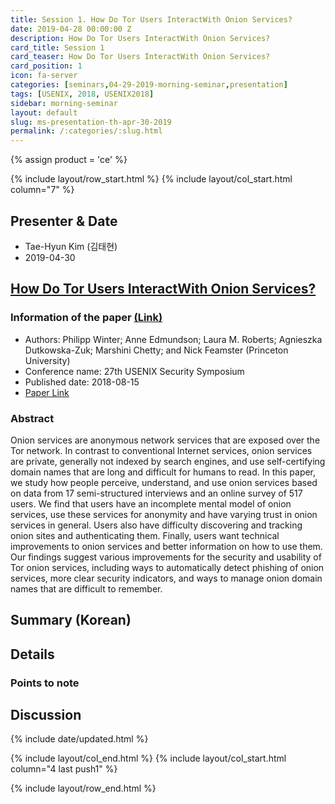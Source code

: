 ```yaml
---
title: Session 1. How Do Tor Users InteractWith Onion Services?
date: 2019-04-28 00:00:00 Z
description: How Do Tor Users InteractWith Onion Services?
card_title: Session 1
card_teaser: How Do Tor Users InteractWith Onion Services?
card_position: 1
icon: fa-server
categories: [seminars,04-29-2019-morning-seminar,presentation]
tags: [USENIX, 2018, USENIX2018]
sidebar: morning-seminar
layout: default
slug: ms-presentation-th-apr-30-2019
permalink: /:categories/:slug.html
---
```


{% assign product = 'ce' %}

{% include layout/row_start.html %}
{% include layout/col_start.html column="7" %}

## Presenter & Date
+ Tae-Hyun Kim (김태현)
+ 2019-04-30

## [How Do Tor Users InteractWith Onion Services?](https://inhaucs.github.io/seminars/04-29-2019-morning-seminar/presentation/ms-presentation-th-apr-30-2019.html)

### Information of the paper [(Link)](https://www.usenix.org/conference/usenixsecurity18/presentation/winter)
+ Authors: Philipp Winter; Anne Edmundson; Laura M. Roberts; Agnieszka Dutkowska-Zuk; Marshini Chetty; and Nick Feamster (Princeton University)
+ Conference name: 27th USENIX Security Symposium
+ Published date: 2018-08-15
+ [Paper Link](https://www.usenix.org/conference/usenixsecurity18/presentation/winter)


### Abstract
Onion services are anonymous network services that are exposed over the Tor network. In contrast to conventional Internet services, onion services are private, generally not indexed by search engines, and use self-certifying domain names that are long and difficult for humans to read. In this paper, we study how people perceive, understand, and use onion services based on data from 17 semi-structured interviews and an online survey of 517 users. We find that users have an incomplete mental model of onion services, use these services for anonymity and have varying trust in onion services in general. Users also have difficulty discovering and tracking onion sites and authenticating them. Finally, users want technical improvements to onion services and better information on how to use them. Our findings suggest various improvements for the security and usability of Tor onion services, including ways to automatically detect phishing of onion services, more clear security indicators, and ways to manage onion domain names that are difficult to remember.

## Summary (Korean)

## Details

### Points to note

## Discussion

{% include date/updated.html %}

{% include layout/col_end.html %}
{% include layout/col_start.html column="4 last push1" %}

{% include layout/row_end.html %}
